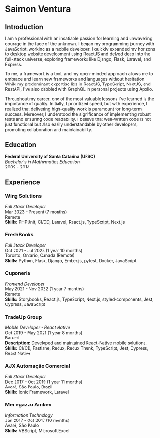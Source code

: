 # Saimon Ventura

## Introduction

I am a professional with an insatiable passion for learning and unwavering courage in the face of the unknown. I began my programming journey with JavaScript, working as a mobile developer. I quickly expanded my horizons to desktop website development using ReactJS and delved deep into the full-stack universe, exploring frameworks like Django, Flask, Laravel, and Express.

To me, a framework is a tool, and my open-minded approach allows me to embrace and learn new frameworks and languages without hesitation. While my predominant expertise lies in ReactJS, TypeScript, NextJS, and RestAPI, I've also dabbled with GraphQL in personal projects using Apollo.

Throughout my career, one of the most valuable lessons I've learned is the importance of quality. Initially, I prioritized speed, but with experience, I realized that delivering high-quality work is paramount for long-term success. Moreover, I understood the significance of implementing robust tests and ensuring code readability. I believe that well-written code is not just functional but also easily understandable by other developers, promoting collaboration and maintainability.


## Education

**Federal University of Santa Catarina (UFSC)**  
*Bachelor's in Mathematics Education*  
2009 - 2014

## Experience

### **Wing Solutions**
*Full Stack Developer*  
Mar 2023 - Present (7 months)  
Remote  
**Skills:** PHPUnit, CI/CD, Laravel, React.js, TypeScript, Next.js

### **FreshBooks**
*Full Stack Developer*  
Oct 2021 - Jul 2023 (1 year 10 months)  
Toronto, Ontario, Canada (Remote)  
**Skills:** Python, Flask, Django, Ember.js, pytest, Docker, JavaScript

### **Cuponeria**
*Frontend Developer*  
May 2021 - Nov 2022 (1 year 7 months)  
Remote  
**Skills:** Storybooks, React.js, TypeScript, Next.js, styled-components, Jest, Cypress, JavaScript

### **TradeUp Group**
*Mobile Developer - React Native*  
Oct 2019 - May 2021 (1 year 8 months)  
Barueri  
**Description:** Developed and maintained React-Native mobile solutions.  
**Skills:** CI/CD, Fastlane, Redux, Redux Thunk, TypeScript, Jest, Cypress, React Native

### **AJX Automação Comercial**
*Full Stack Developer*  
Dec 2017 - Oct 2019 (1 year 11 months)  
Avaré, São Paulo, Brazil  
**Skills:** Ionic Framework, Laravel

### **Menegazzo Ambev**
*Information Technology*  
Jan 2017 - Oct 2017 (10 months)  
Avaré, São Paulo  
**Skills:** VBScript, Microsoft Excel
